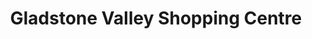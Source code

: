 ---
title: "Gladstone Valley Shopping Centre"
url: /gladstone/gladstone-valley-shopping-centre-goondoon-street/
shop: mall
---